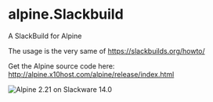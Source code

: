 # alpine.Slackbuild
A SlackBuild for Alpine

The usage is the very same of https://slackbuilds.org/howto/

Get the Alpine source code here: http://alpine.x10host.com/alpine/release/index.html

![Alpine 2.21 on Slackware 14.0](https://i.postimg.cc/kXL0rBxb/alpine-slackware14.png "Alpine 2.21 on Slackware 14.0")
